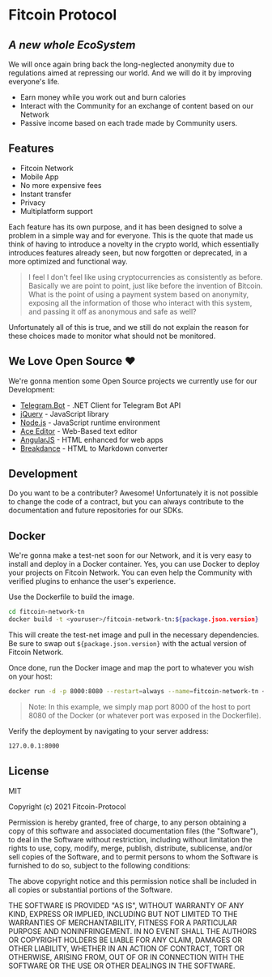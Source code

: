 # Fitcoin Protocol
## _A new whole EcoSystem_

We will once again bring back the long-neglected anonymity due to regulations aimed at repressing our world.
And we will do it by improving everyone's life.

- Earn money while you work out and burn calories
- Interact with the Community for an exchange of content based on our Network 
- Passive income based on each trade made by Community users.

## Features

- Fitcoin Network
- Mobile App
- No more expensive fees
- Instant transfer
- Privacy
- Multiplatform support

Each feature has its own purpose, and it has been designed to solve a problem in a simple way and for everyone. 
This is the quote that made us think of having to introduce a novelty in the crypto world, which essentially introduces features already seen, but now forgotten or deprecated, in a more optimized and functional way.

> I feel I don't feel like using cryptocurrencies as consistently as before.
> Basically we are point to point, just like before the invention of Bitcoin. 
> What is the point of using a payment system based on anonymity,
> exposing all the information of those who interact with this system, 
> and passing it off as anonymous and safe as well? 

Unfortunately all of this is true, and we still do not explain the reason for these choices made to monitor what should not be monitored.

## We Love Open Source ❤️

We're gonna mention some Open Source projects we currently use for our Development:

- [Telegram.Bot](https://github.com/TelegramBots/Telegram.Bot) - .NET Client for Telegram Bot API
- [jQuery] - JavaScript library
- [Node.js](https://nodejs.org/) - JavaScript runtime environment 
- [Ace Editor] - Web-Based text editor
- [AngularJS] - HTML enhanced for web apps
- [Breakdance](https://breakdance.github.io/breakdance/) - HTML to Markdown converter


## Development

Do you want to be a contributer? Awesome!
Unfortunately it is not possible to change the code of a contract, but you can always contribute
to the documentation and future repositories for our SDKs.

## Docker

We're gonna make a test-net soon for our Network, and it is very easy to install and deploy in a Docker container.
Yes, you can use Docker to deploy your projects on Fitcoin Network.
You can even help the Community with verified plugins to enhance the user's experience.

Use the Dockerfile to build the image.

```sh
cd fitcoin-network-tn
docker build -t <youruser>/fitcoin-network-tn:${package.json.version} .
```

This will create the test-net image and pull in the necessary dependencies.
Be sure to swap out `${package.json.version}` with the actual
version of Fitcoin Network.

Once done, run the Docker image and map the port to whatever you wish on
your host:

```sh
docker run -d -p 8000:8080 --restart=always --name=fitcoin-network-tn <youruser>/fitcoin-network-tn:${package.json.version}
```

> Note: In this example, we simply map port 8000 of the host to port 8080 of the Docker (or whatever port was exposed in the Dockerfile).

Verify the deployment by navigating to your server address:

```sh
127.0.0.1:8000
```

## License

MIT

Copyright (c) 2021 Fitcoin-Protocol

Permission is hereby granted, free of charge, to any person
obtaining a copy of this software and associated documentation
files (the "Software"), to deal in the Software without
restriction, including without limitation the rights to use,
copy, modify, merge, publish, distribute, sublicense, and/or sell
copies of the Software, and to permit persons to whom the
Software is furnished to do so, subject to the following
conditions:

The above copyright notice and this permission notice shall be
included in all copies or substantial portions of the Software.

THE SOFTWARE IS PROVIDED "AS IS", WITHOUT WARRANTY OF ANY KIND,
EXPRESS OR IMPLIED, INCLUDING BUT NOT LIMITED TO THE WARRANTIES
OF MERCHANTABILITY, FITNESS FOR A PARTICULAR PURPOSE AND
NONINFRINGEMENT. IN NO EVENT SHALL THE AUTHORS OR COPYRIGHT
HOLDERS BE LIABLE FOR ANY CLAIM, DAMAGES OR OTHER LIABILITY,
WHETHER IN AN ACTION OF CONTRACT, TORT OR OTHERWISE, ARISING
FROM, OUT OF OR IN CONNECTION WITH THE SOFTWARE OR THE USE OR
OTHER DEALINGS IN THE SOFTWARE.

   [Ace Editor]: <http://ace.ajax.org>
   [jQuery]: <http://jquery.com>
   [AngularJS]: <http://angularjs.org>
